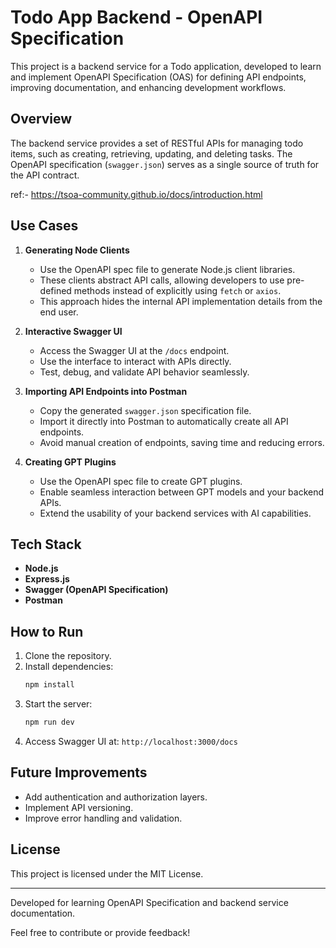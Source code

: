 # Todo App Backend - OpenAPI Specification

This project is a backend service for a Todo application, developed to learn and implement OpenAPI Specification (OAS) for defining API endpoints, improving documentation, and enhancing development workflows.

## Overview

The backend service provides a set of RESTful APIs for managing todo items, such as creating, retrieving, updating, and deleting tasks. The OpenAPI specification (`swagger.json`) serves as a single source of truth for the API contract.

ref:- https://tsoa-community.github.io/docs/introduction.html

## Use Cases

1. **Generating Node Clients**

   - Use the OpenAPI spec file to generate Node.js client libraries.
   - These clients abstract API calls, allowing developers to use pre-defined methods instead of explicitly using `fetch` or `axios`.
   - This approach hides the internal API implementation details from the end user.

2. **Interactive Swagger UI**

   - Access the Swagger UI at the `/docs` endpoint.
   - Use the interface to interact with APIs directly.
   - Test, debug, and validate API behavior seamlessly.

3. **Importing API Endpoints into Postman**

   - Copy the generated `swagger.json` specification file.
   - Import it directly into Postman to automatically create all API endpoints.
   - Avoid manual creation of endpoints, saving time and reducing errors.

4. **Creating GPT Plugins**
   - Use the OpenAPI spec file to create GPT plugins.
   - Enable seamless interaction between GPT models and your backend APIs.
   - Extend the usability of your backend services with AI capabilities.

## Tech Stack

- **Node.js**
- **Express.js**
- **Swagger (OpenAPI Specification)**
- **Postman**

## How to Run

1. Clone the repository.
2. Install dependencies:
   ```bash
   npm install
   ```
3. Start the server:
   ```bash
   npm run dev
   ```
4. Access Swagger UI at: `http://localhost:3000/docs`

## Future Improvements

- Add authentication and authorization layers.
- Implement API versioning.
- Improve error handling and validation.

## License

This project is licensed under the MIT License.

---

Developed for learning OpenAPI Specification and backend service documentation.

Feel free to contribute or provide feedback!
